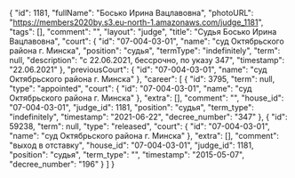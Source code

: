 {
    "id": 1181,
    "fullName": "Босько Ирина Вацлавовна",
    "photoURL": "https://members2020by.s3.eu-north-1.amazonaws.com/judge_1181",
    "tags": [],
    "comment": "",
    "layout": "judge",
    "title": "Судья Босько Ирина Вацлавовна",
    "court": {
        "id": "07-004-03-01",
        "name": "суд Октябрьского района г. Минска",
        "position": "судья",
        "termType": "indefinitely",
        "term": null,
        "description": "c 22.06.2021, бессрочно, по указу 347",
        "timestamp": "22.06.2021"
    },
    "previousCourt": {
        "id": "07-004-03-01",
        "name": "суд Октябрьского района г. Минска"
    },
    "career": [
        {
            "id": 3795,
            "term": null,
            "type": "appointed",
            "court": {
                "id": "07-004-03-01",
                "name": "суд Октябрьского района г. Минска"
            },
            "extra": [],
            "comment": "",
            "house_id": "07-004-03-01",
            "judge_id": 1181,
            "position": "судья",
            "term_type": "indefinitely",
            "timestamp": "2021-06-22",
            "decree_number": "347"
        },
        {
            "id": 59238,
            "term": null,
            "type": "released",
            "court": {
                "id": "07-004-03-01",
                "name": "суд Октябрьского района г. Минска"
            },
            "extra": [],
            "comment": "выход в отставку",
            "house_id": "07-004-03-01",
            "judge_id": 1181,
            "position": "судья",
            "term_type": "",
            "timestamp": "2015-05-07",
            "decree_number": "196"
        }
    ]
}
